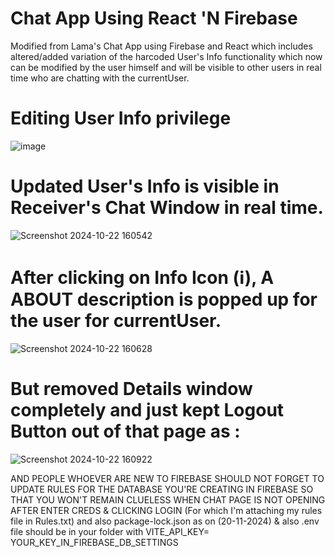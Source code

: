 # Chat App Using React 'N Firebase

Modified from Lama's Chat App using Firebase and React which includes altered/added variation of the harcoded User's Info functionality which now can be modified by the user himself and will be visible to other users in real time who are chatting with the currentUser.

# Editing User Info privilege

![image](https://github.com/user-attachments/assets/cab77657-94a8-4089-86d6-1230b1235a8f)


# Updated User's Info is visible in Receiver's Chat Window in real time.

![Screenshot 2024-10-22 160542](https://github.com/user-attachments/assets/7e0f4958-0874-4e29-a7be-1d2d30633ef0)


# After clicking on Info Icon (ℹ️), A ABOUT description is popped up for the user for currentUser.

![Screenshot 2024-10-22 160628](https://github.com/user-attachments/assets/58ddc558-141f-401c-866b-05408107d6b2)


# But removed Details window completely and just kept Logout Button out of that page as :

![Screenshot 2024-10-22 160922](https://github.com/user-attachments/assets/f4e52b7a-50de-44a4-aa14-522c257fff80)

AND PEOPLE WHOEVER ARE NEW TO FIREBASE SHOULD NOT FORGET TO UPDATE RULES FOR THE DATABASE YOU'RE CREATING IN FIREBASE SO THAT YOU WON'T REMAIN CLUELESS WHEN CHAT PAGE IS NOT OPENING AFTER ENTER CREDS & CLICKING LOGIN (For which I'm attaching my rules file in Rules.txt) and also package-lock.json as on (20-11-2024) & also .env file should be in your folder with VITE_API_KEY= YOUR_KEY_IN_FIREBASE_DB_SETTINGS
